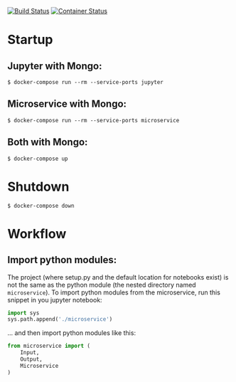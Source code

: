 [![Build Status](https://travis-ci.com/pennsignals/microservice.svg?token=FIXME&branch=master)](https://travis-ci.com/pennsignals/microservice)
[![Container Status](https://quay.io/repository/pennsignals/microservice/status?token=FIXME "Docker Repository on Quay")](https://quay.io/repository/pennsignals/microservice)


# Startup

## Jupyter with Mongo:

    $ docker-compose run --rm --service-ports jupyter

## Microservice with Mongo:

    $ docker-compose run --rm --service-ports microservice

## Both with Mongo:

    $ docker-compose up

# Shutdown

    $ docker-compose down

# Workflow

## Import python modules:

The project (where setup.py and the default location for notebooks exist) is not the same as the python module (the nested directory named `microservice`). To import python modules from the microservice, run this snippet in you jupyter notebook:

```python
import sys
sys.path.append('./microservice')
```

... and then import python modules like this:

```python
from microservice import (
	Input,
	Output,
	Microservice
)
```
